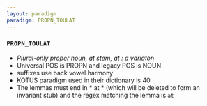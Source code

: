 ```yaml
---
layout: paradigm
paradigm: PROPN_TOULAT
---
```

### ` PROPN_TOULAT `

* _Plural-only proper noun, at stem, at : a variaton_
* Universal POS is PROPN and legacy POS is NOUN
* suffixes use back vowel harmony
* KOTUS paradigm used in their dictionary is 40
* The lemmas must end in * at * (which will be deleted to form an invariant stub) and the regex matching the lemma is ` at `
